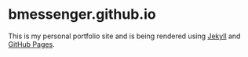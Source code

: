 # bmessenger.github.io

This is my personal portfolio site and is being rendered using [Jekyll](http://github.com/mojombo/jekyll) and [GitHub Pages](https://pages.github.com/). 